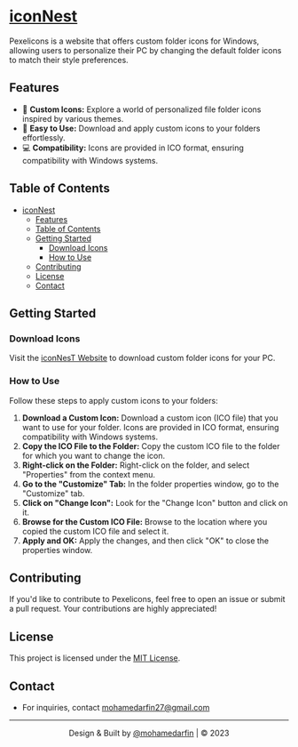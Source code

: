 # <a href="https://mohdarfin27.github.io/iconNest" target="_blank">iconNest</a>



Pexelicons is a website that offers custom folder icons for Windows, allowing users to personalize their PC by changing the default folder icons to match their style preferences.

## Features

- 🎨 **Custom Icons:** Explore a world of personalized file folder icons inspired by various themes.
- 🚀 **Easy to Use:** Download and apply custom icons to your folders effortlessly.
- 💻 **Compatibility:** Icons are provided in ICO format, ensuring compatibility with Windows systems.

## Table of Contents

- [iconNest](#iconnest)
  - [Features](#features)
  - [Table of Contents](#table-of-contents)
  - [Getting Started](#getting-started)
    - [Download Icons](#download-icons)
    - [How to Use](#how-to-use)
  - [Contributing](#contributing)
  - [License](#license)
  - [Contact](#contact)

## Getting Started

### Download Icons

Visit the [iconNesT Website](https://mohdarfin27.github.io/iconNesT) to download custom folder icons for your PC.

### How to Use

Follow these steps to apply custom icons to your folders:

1. **Download a Custom Icon:** Download a custom icon (ICO file) that you want to use for your folder. Icons are provided in ICO format, ensuring compatibility with Windows systems.
2. **Copy the ICO File to the Folder:** Copy the custom ICO file to the folder for which you want to change the icon.
3. **Right-click on the Folder:** Right-click on the folder, and select "Properties" from the context menu.
4. **Go to the "Customize" Tab:** In the folder properties window, go to the "Customize" tab.
5. **Click on "Change Icon":** Look for the "Change Icon" button and click on it.
6. **Browse for the Custom ICO File:** Browse to the location where you copied the custom ICO file and select it.
7. **Apply and OK:** Apply the changes, and then click "OK" to close the properties window.

## Contributing

If you'd like to contribute to Pexelicons, feel free to open an issue or submit a pull request. Your contributions are highly appreciated!

## License

This project is licensed under the [MIT License](LICENSE).

## Contact

- For inquiries, contact mohamedarfin27@gmail.com

---

<p align="center">Design & Built by <a href="https://github.com/vinodjangid07">@mohamedarfin</a> | &copy; 2023</p>
